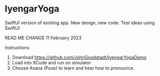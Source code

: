 # IyengarYoga
SwiftUI version of existing app. New design, new code.
Test ideas using SwiftUI

READ ME CHANGE 11 February 2023

Instructions
1. Download https://github.com/JohnGoodstadt/IyengarYogaDemo
2. Load into XCode and run on simulator
3. Choose Asana (Pose) to learn and hear how to pronounce. 
